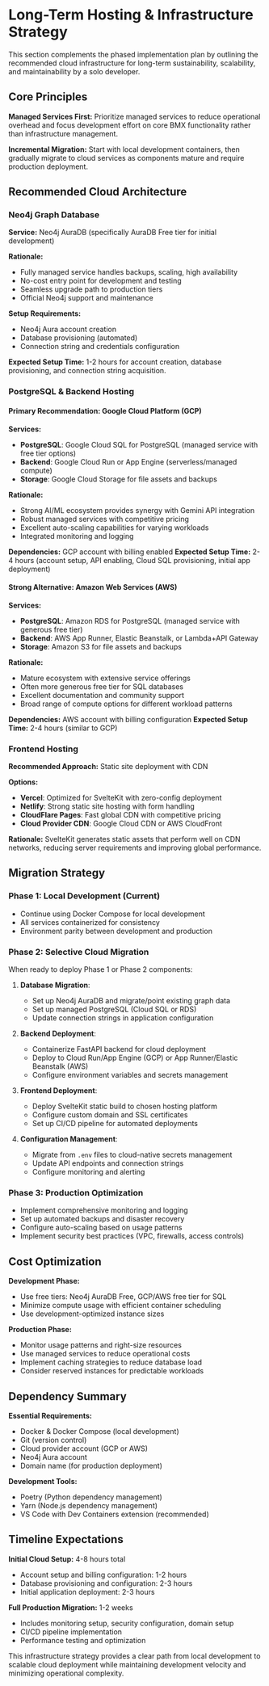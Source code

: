# Long-Term Hosting & Infrastructure Strategy

This section complements the phased implementation plan by outlining the recommended cloud infrastructure for long-term sustainability, scalability, and maintainability by a solo developer.

## Core Principles

**Managed Services First:** Prioritize managed services to reduce operational overhead and focus development effort on core BMX functionality rather than infrastructure management.

**Incremental Migration:** Start with local development containers, then gradually migrate to cloud services as components mature and require production deployment.

## Recommended Cloud Architecture

### Neo4j Graph Database
**Service:** Neo4j AuraDB (specifically AuraDB Free tier for initial development)

**Rationale:**
- Fully managed service handles backups, scaling, high availability
- No-cost entry point for development and testing
- Seamless upgrade path to production tiers
- Official Neo4j support and maintenance

**Setup Requirements:**
- Neo4j Aura account creation
- Database provisioning (automated)
- Connection string and credentials configuration

**Expected Setup Time:** 1-2 hours for account creation, database provisioning, and connection string acquisition.

### PostgreSQL & Backend Hosting

#### Primary Recommendation: Google Cloud Platform (GCP)

**Services:**
- **PostgreSQL**: Google Cloud SQL for PostgreSQL (managed service with free tier options)
- **Backend**: Google Cloud Run or App Engine (serverless/managed compute)
- **Storage**: Google Cloud Storage for file assets and backups

**Rationale:**
- Strong AI/ML ecosystem provides synergy with Gemini API integration
- Robust managed services with competitive pricing
- Excellent auto-scaling capabilities for varying workloads
- Integrated monitoring and logging

**Dependencies:** GCP account with billing enabled
**Expected Setup Time:** 2-4 hours (account setup, API enabling, Cloud SQL provisioning, initial app deployment)

#### Strong Alternative: Amazon Web Services (AWS)

**Services:**
- **PostgreSQL**: Amazon RDS for PostgreSQL (managed service with generous free tier)
- **Backend**: AWS App Runner, Elastic Beanstalk, or Lambda+API Gateway
- **Storage**: Amazon S3 for file assets and backups

**Rationale:**
- Mature ecosystem with extensive service offerings
- Often more generous free tier for SQL databases
- Excellent documentation and community support
- Broad range of compute options for different workload patterns

**Dependencies:** AWS account with billing configuration
**Expected Setup Time:** 2-4 hours (similar to GCP)

### Frontend Hosting

**Recommended Approach:** Static site deployment with CDN

**Options:**
- **Vercel**: Optimized for SvelteKit with zero-config deployment
- **Netlify**: Strong static site hosting with form handling
- **CloudFlare Pages**: Fast global CDN with competitive pricing
- **Cloud Provider CDN**: Google Cloud CDN or AWS CloudFront

**Rationale:** SvelteKit generates static assets that perform well on CDN networks, reducing server requirements and improving global performance.

## Migration Strategy

### Phase 1: Local Development (Current)
- Continue using Docker Compose for local development
- All services containerized for consistency
- Environment parity between development and production

### Phase 2: Selective Cloud Migration
When ready to deploy Phase 1 or Phase 2 components:

1. **Database Migration**:
   - Set up Neo4j AuraDB and migrate/point existing graph data
   - Set up managed PostgreSQL (Cloud SQL or RDS) 
   - Update connection strings in application configuration

2. **Backend Deployment**:
   - Containerize FastAPI backend for cloud deployment
   - Deploy to Cloud Run/App Engine (GCP) or App Runner/Elastic Beanstalk (AWS)
   - Configure environment variables and secrets management

3. **Frontend Deployment**:
   - Deploy SvelteKit static build to chosen hosting platform
   - Configure custom domain and SSL certificates
   - Set up CI/CD pipeline for automated deployments

4. **Configuration Management**:
   - Migrate from `.env` files to cloud-native secrets management
   - Update API endpoints and connection strings
   - Configure monitoring and alerting

### Phase 3: Production Optimization
- Implement comprehensive monitoring and logging
- Set up automated backups and disaster recovery
- Configure auto-scaling based on usage patterns
- Implement security best practices (VPC, firewalls, access controls)

## Cost Optimization

**Development Phase:**
- Use free tiers: Neo4j AuraDB Free, GCP/AWS free tier for SQL
- Minimize compute usage with efficient container scheduling
- Use development-optimized instance sizes

**Production Phase:**
- Monitor usage patterns and right-size resources
- Use managed services to reduce operational costs
- Implement caching strategies to reduce database load
- Consider reserved instances for predictable workloads

## Dependency Summary

**Essential Requirements:**
- Docker & Docker Compose (local development)
- Git (version control)
- Cloud provider account (GCP or AWS)
- Neo4j Aura account
- Domain name (for production deployment)

**Development Tools:**
- Poetry (Python dependency management)
- Yarn (Node.js dependency management)
- VS Code with Dev Containers extension (recommended)

## Timeline Expectations

**Initial Cloud Setup:** 4-8 hours total
- Account setup and billing configuration: 1-2 hours
- Database provisioning and configuration: 2-3 hours
- Initial application deployment: 2-3 hours

**Full Production Migration:** 1-2 weeks
- Includes monitoring setup, security configuration, domain setup
- CI/CD pipeline implementation
- Performance testing and optimization

This infrastructure strategy provides a clear path from local development to scalable cloud deployment while maintaining development velocity and minimizing operational complexity. 